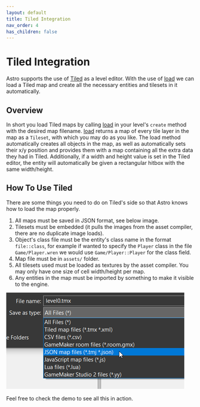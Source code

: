 ```yaml
---
layout: default
title: Tiled Integration
nav_order: 4
has_children: false
---
```



# Tiled Integration
Astro supports the use of [Tiled](https://www.mapeditor.org/) as a level editor. With the
use of [load](./classes/Level.md#load) we can load a Tiled map and create all the necessary
entities and tilesets in it automatically.

## Overview
In short you load Tiled maps by calling [load](./classes/Level.md#load) in your level's `create`
method with the desired map filename. [load](./classes/Level.md#load) returns a map of every
tile layer in the map as a `Tileset`, with which you may do as you like. The load method
automatically creates all objects in the map, as well as automatically sets their x/y position and
provides them with a map containing all the extra data they had in Tiled. Additionally, if a width
and height value is set in the Tiled editor, the entity will automatically be given a rectangular
hitbox with the same width/height.

## How To Use Tiled
There are some things you need to do on Tiled's side so that Astro knows how to load the map
properly.
 
 1. All maps must be saved in JSON format, see below image.
 2. Tilesets must be embedded (it pulls the images from the asset compiler, there are no duplicate image
 loads).
 3. Object's class file must be the entity's class name in the format `file::class`, for example if
 wanted to specify the `Player` class in the file `Game/Player.wren` we would use `Game/Player::Player`
 for the class field.
 4. Map file must be in `assets/` folder.
 5. All tilesets used must be loaded as textures by the asset compiler. You may only have one size
 of cell width/height per map.
 6. Any entities in the map must be imported by something to make it visible to the engine.
 
![JSON](./filedropdown.png)

Feel free to check the demo to see all this in action.

